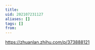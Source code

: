 ```yaml
---
title: 
uid: 202107231127
aliases: []
tags: []
from: 
---
```


https://zhuanlan.zhihu.com/p/373888121
